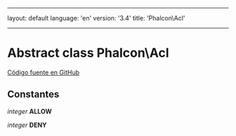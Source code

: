 * * *

layout: default language: 'en' version: '3.4' title: 'Phalcon\Acl'

* * *

# Abstract class **Phalcon\Acl**

<a href="https://github.com/phalcon/cphalcon/tree/v3.4.0/phalcon/acl.zep" class="btn btn-default btn-sm">Código fuente en GitHub</a>

## Constantes

*integer* **ALLOW**

*integer* **DENY**